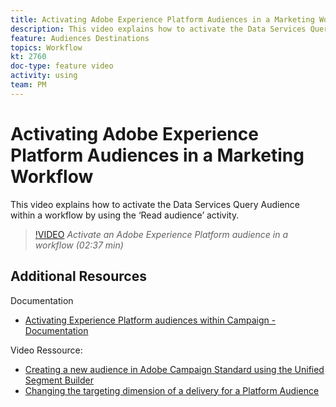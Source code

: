 ```yaml
---
title: Activating Adobe Experience Platform Audiences in a Marketing Workflow for an Adobe Campaign Standard Delivery
description: This video explains how to activate the Data Services Query Audience within a workflow by using the ‘Read audience’ activity.
feature: Audiences Destinations
topics: Workflow
kt: 2760
doc-type: feature video
activity: using
team: PM
---
```


# Activating Adobe Experience Platform Audiences in a Marketing Workflow 

This video explains how to activate the Data Services Query Audience within a workflow by using the ‘Read audience’ activity.

>[!VIDEO](https://video.tv.adobe.com/v/27647?quality=12)
*Activate an Adobe Experience Platform audience in a workflow (02:37 min)*

## Additional Resources

Documentation
* [Activating Experience Platform audiences within Campaign - Documentation](https://helpx.adobe.com/campaign/kb/aep-acs-audiences.html)

Video Ressource:
* [Creating a new audience in Adobe Campaign Standard using the Unified Segment Builder](/help/acs/profiles-and-audiences/audience-destinations/creating-audiences-using-segment-builder.md)
* [Changing the targeting dimension of a delivery for a Platform Audience](/help/acs/profiles-and-audiences/audience-destinations/changing-targeting-dimension.md)
  